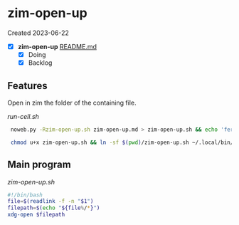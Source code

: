 # zim-open-up
Created 2023-06-22

- [X]  **zim-open-up**  [README.md](README.md)
	- [X] Doing
	- [X] Backlog

## Features

Open in zim the folder of the containing file.

*run-cell.sh*
```bash
 noweb.py -Rzim-open-up.sh zim-open-up.md > zim-open-up.sh && echo 'fertig' 
```


```bash
 chmod u+x zim-open-up.sh && ln -sf $(pwd)/zim-open-up.sh ~/.local/bin/zim-open-up.sh && echo 'fertig'
 ```


## Main program

*zim-open-up.sh*
```bash
#!/bin/bash
file=$(readlink -f -n "$1")
filepath=$(echo "${file%/*}")
xdg-open $filepath
```
